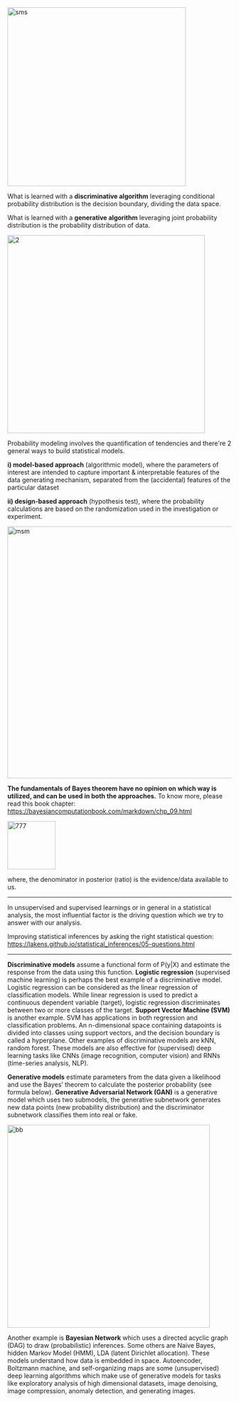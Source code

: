 
<img width="401" alt="sms" src="https://github.com/user-attachments/assets/b90edf97-2679-4e33-bbe8-30c0ef11f9d3" />


What is learned with a **discriminative algorithm** leveraging conditional probability distribution is the decision boundary, dividing the data space. 

What is learned with a **generative algorithm** leveraging joint probability distribution is the probability distribution of data. 

<img width="444" alt="2" src="https://github.com/user-attachments/assets/e1cb3a96-2102-4a12-9e78-c8969f56a5e1" />


Probability modeling involves the quantification of tendencies and there're 2 general ways to build statistical models.  

**i) model-based approach** (algorithmic model), where the parameters of interest are intended to capture important & interpretable features of the data generating mechanism, separated from the (accidental) features of the particular dataset

**ii) design-based approach** (hypothesis test), where the probability calculations are based on the randomization used in the investigation or experiment. 

<img width="565" alt="msm" src="https://github.com/user-attachments/assets/96e06c80-8ed5-4f5c-b01e-29e7a8b87178" />

**The fundamentals of Bayes theorem have no opinion on which way is utilized, and can be used in both the approaches.** To know more, please read this book chapter: https://bayesiancomputationbook.com/markdown/chp_09.html


<img width="108" alt="777" src="https://github.com/user-attachments/assets/8104de23-52a0-4716-ac39-79e3de7a6f93" />

where, the denominator in posterior (ratio) is the evidence/data available to us. 

-----

In unsupervised and supervised learnings or in general in a statistical analysis, the most influential factor is the driving question which we try to answer with our analysis.

Improving statistical inferences by asking the right statistical question: https://lakens.github.io/statistical_inferences/05-questions.html

-----


**Discriminative models** assume a functional form of P(y|X) and estimate the response from the data using this function. **Logistic regression** (supervised machine learning) is perhaps the best example of a discriminative model. Logistic regression can be considered as the linear regression of classification models. While linear regression is used to predict a continuous dependent variable (target), logistic regression discriminates between two or more classes of the target. **Support Vector Machine (SVM)** is another example. SVM has applications in both regression and classification problems. An n-dimensional space containing datapoints is divided into classes using support vectors, and the decision boundary is called a hyperplane. Other examples of discriminative models are kNN, random forest. These models are also effective for (supervised) deep learning tasks like CNNs (image recognition, computer vision) and RNNs (time-series analysis, NLP).  

**Generative models** estimate parameters from the data given a likelihood and use the Bayes’ theorem to calculate the posterior probability (see formula below). **Generative Adversarial Network (GAN)** is a generative model which uses two submodels, the generative subnetwork generates new data points (new probability distribution) and the discriminator subnetwork classifies them into real or fake. 

<img width="455" alt="bb" src="https://github.com/user-attachments/assets/ddc7ca65-9e17-4608-9e86-ac6ae5683818" />


Another example is **Bayesian Network** which uses a directed acyclic graph (DAG) to draw (probabilistic) inferences. Some others are Naive Bayes, hidden Markov Model (HMM), LDA (latent Dirichlet allocation). These models understand how data is embedded in space. Autoencoder, Boltzmann machine, and self-organizing maps are some (unsupervised) deep learning algorithms which make use of generative models for tasks like exploratory analysis of high dimensional datasets, image denoising, image compression, anomaly detection, and generating images.



